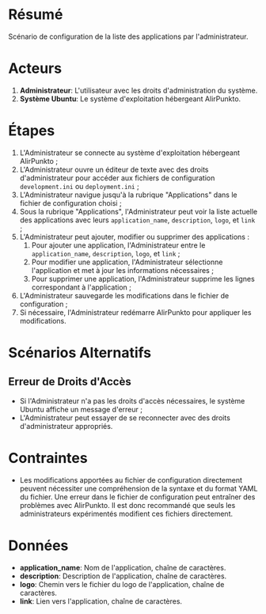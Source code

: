 # Résumé

Scénario de configuration de la liste des applications par l'administrateur.

# Acteurs

1. **Administrateur**: L'utilisateur avec les droits d'administration du système.
2. **Système Ubuntu**: Le système d'exploitation hébergeant AlirPunkto.

# Étapes

1. L'Administrateur se connecte au système d'exploitation hébergeant AlirPunkto ;
2. L'Administrateur ouvre un éditeur de texte avec des droits d'administrateur pour accéder aux fichiers de configuration `development.ini` ou `deployment.ini` ;
3. L'Administrateur navigue jusqu'à la rubrique "Applications" dans le fichier de configuration choisi ;
4. Sous la rubrique "Applications", l'Administrateur peut voir la liste actuelle des applications avec leurs `application_name`, `description`, `logo`, et `link` ;
5. L'Administrateur peut ajouter, modifier ou supprimer des applications :
    1. Pour ajouter une application, l'Administrateur entre le `application_name`, `description`, `logo`, et `link` ;
    2. Pour modifier une application, l'Administrateur sélectionne l'application et met à jour les informations nécessaires ;
    3. Pour supprimer une application, l'Administrateur supprime les lignes correspondant à l'application ;
6. L'Administrateur sauvegarde les modifications dans le fichier de configuration ;
7. Si nécessaire, l'Administrateur redémarre AlirPunkto pour appliquer les modifications.

# Scénarios Alternatifs

## Erreur de Droits d'Accès

- Si l'Administrateur n'a pas les droits d'accès nécessaires, le système Ubuntu affiche un message d'erreur ;
- L'Administrateur peut essayer de se reconnecter avec des droits d'administrateur appropriés.

# Contraintes

- Les modifications apportées au fichier de configuration directement peuvent nécessiter une compréhension de la syntaxe et du format YAML du fichier. Une erreur dans le fichier de configuration peut entraîner des problèmes avec AlirPunkto. Il est donc recommandé que seuls les administrateurs expérimentés modifient ces fichiers directement.

# Données

- **application_name**: Nom de l'application, chaîne de caractères.
- **description**: Description de l'application, chaîne de caractères.
- **logo**: Chemin vers le fichier du logo de l'application, chaîne de caractères.
- **link**: Lien vers l'application, chaîne de caractères.